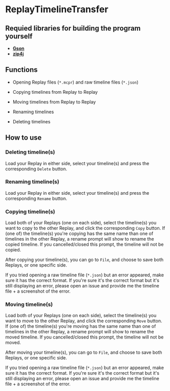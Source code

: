 # ReplayTimelineTransfer

## Requied libraries for building the program yourself

* **[Gson](https://mvnrepository.com/artifact/com.google.code.gson/gson/2.8.5)**
* **[zip4j](http://www.lingala.net/zip4j.html)**

## Functions

* Opening Replay files (`*.mcpr`) and raw timeline files (`*.json`)

* Copying timelines from Replay to Replay

* Moving timelines from Replay to Replay

* Renaming timelines

* Deleting timelines

## How to use

### Deleting timeline(s)

Load your Replay in either side, select your timeline(s) and press the corresponding `Delete` button.

### Renaming timeline(s)

Load your Replay in either side, select your timeline(s) and press the corresponding `Rename` button.

### Copying timeline(s)

Load both of your Replays (one on each side), select the timeline(s) you want to copy to the other Replay, and click the corresponding `Copy` button. If (one of) the timeline(s) you're copying has the same name than one of timelines in the other Replay, a rename prompt will show to rename the copied timeline. If you cancelled/closed this prompt, the timeline will not be copied.

After copying your timeline(s), you can go to `File`, and choose to save both Replays, or one specific side.

If you tried opening a raw timeline file (`*.json`) but an error appeared, make sure it has the correct format. If you're sure it's the correct format but it's still displaying an error, please open an issue and provide me the timeline file + a screenshot of the error.

### Moving timeline(s)

Load both of your Replays (one on each side), select the timeline(s) you want to move to the other Replay, and click the corresponding `Move` button. If (one of) the timeline(s) you're moving has the same name than one of timelines in the other Replay, a rename prompt will show to rename the moved timeline. If you cancelled/closed this prompt, the timeline will not be moved.

After moving your timeline(s), you can go to `File`, and choose to save both Replays, or one specific side.

If you tried opening a raw timeline file (`*.json`) but an error appeared, make sure it has the correct format. If you're sure it's the correct format but it's still displaying an error, please open an issue and provide me the timeline file + a screenshot of the error.
